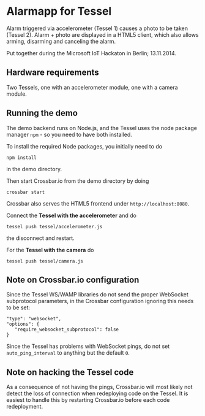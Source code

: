 # Alarmapp for Tessel

Alarm triggered via accelerometer (Tessel 1) causes a photo to be taken (Tessel 2). Alarm + photo are displayed in a HTML5 client, which also allows arming, disarming and canceling the alarm.

Put together during the Microsoft IoT Hackaton in Berlin; 13.11.2014.

## Hardware requirements

Two Tessels, one with an accelerometer module, one with a camera module.

## Running the demo

The demo backend runs on Node.js, and the Tessel uses the node package manager `npm` - so you need to have both installed.

To install the required Node packages, you initially need to do

```
npm install 
```

in the demo directory.

Then start Crossbar.io from the demo directory by doing 

```
crossbar start
``` 

Crossbar also serves the HTML5 frontend under `http://localhost:8080`.

Connect the **Tessel with the accelerometer** and  do

```
tessel push tessel/accelerometer.js
```

the disconnect and restart.

For the **Tessel with the camera** do

```
tessel push tessel/camera.js
```



## Note on Crossbar.io configuration

Since the Tessel WS/WAMP libraries do not send the proper WebSocket subprotocol parameters, in the Crossbar configuration ignoring this needs to be set:

```
"type": "websocket",
"options": {
   "require_websocket_subprotocol": false   
} 
```

Since the Tessel has problems with WebSocket pings, do not set `auto_ping_interval` to anything but the default `0`.

## Note on hacking the Tessel code

As a consequence of not having the pings, Crossbar.io will most likely not detect the loss of connection when redeploying code on the Tessel. It is easiest to handle this by restarting Crossbar.io before each code redeployment.